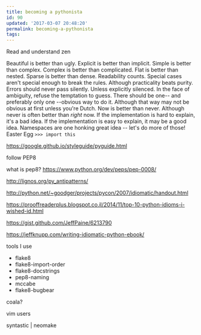 ```yaml
---
title: becoming a pythonista
id: 90
updated: '2017-03-07 20:48:20'
permalink: becoming-a-pythonista
tags:
---
```


Read and understand zen

Beautiful is better than ugly.
Explicit is better than implicit.
Simple is better than complex.
Complex is better than complicated.
Flat is better than nested.
Sparse is better than dense.
Readability counts.
Special cases aren't special enough to break the rules.
Although practicality beats purity.
Errors should never pass silently.
Unless explicitly silenced.
In the face of ambiguity, refuse the temptation to guess.
There should be one-- and preferably only one --obvious way to do it.
Although that way may not be obvious at first unless you're Dutch.
Now is better than never.
Although never is often better than *right* now.
If the implementation is hard to explain, it's a bad idea.
If the implementation is easy to explain, it may be a good idea.
Namespaces are one honking great idea -- let's do more of those!
Easter Egg
`>>> import this`

https://google.github.io/styleguide/pyguide.html

follow PEP8

what is pep8?
https://www.python.org/dev/peps/pep-0008/

http://lignos.org/py_antipatterns/


http://python.net/~goodger/projects/pycon/2007/idiomatic/handout.html

https://prooffreaderplus.blogspot.co.il/2014/11/top-10-python-idioms-i-wished-id.html

https://gist.github.com/JeffPaine/6213790

https://jeffknupp.com/writing-idiomatic-python-ebook/

tools I use

* flake8
* flake8-import-order
* flake8-docstrings
* pep8-naming
* mccabe
* flake8-bugbear

coala?

vim users

syntastic | neomake

